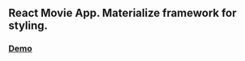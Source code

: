 ## React Movie App. Materialize framework for styling.  

 ### [Demo](https://the-lensky.github.io/movie)
